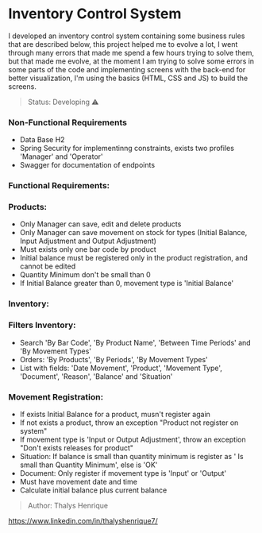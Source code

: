 # Inventory Control System

<p>I developed an inventory control system containing some business rules that are described below, this project helped me to evolve a lot, I went through many errors that made me spend a few hours trying to solve them, but that made me evolve, at the moment I am trying to solve some errors in some parts of the code and implementing screens with the back-end for better visualization, I'm using the basics (HTML, CSS and JS) to build the screens.</p>

> Status: Developing ⚠️

### Non-Functional Requirements
+ Data Base H2
+ Spring Security for implementinng constraints, exists two profiles 'Manager' and 'Operator'
+ Swagger for documentation of endpoints

### Functional Requirements:
### Products:
+ Only Manager can save, edit and delete products
+ Only Manager can save movement on stock for types (Initial Balance, Input Adjustment and Output Adjustment)
+ Must exists only one bar code by product
+ Initial balance must be registered only in the product registration, and cannot be edited
+ Quantity Minimum don't be small than 0
+ If Initial Balance greater than 0, movement type is 'Initial Balance'

### Inventory:

### Filters Inventory:
+ Search 'By Bar Code', 'By Product Name', 'Between Time Periods' and 'By Movement Types'
+ Orders: 'By Products', 'By Periods', 'By Movement Types'
+ List with fields: 'Date Movement', 'Product', 'Movement Type',
'Document', 'Reason', 'Balance' and 'Situation'

### Movement Registration:
+ If exists Initial Balance for a product, musn't register again
+ If not exists a product, throw an exception "Product not register on system"
+ If movement type is 'Input or Output Adjustment', throw an exception "Don't exists releases for product"
+ Situation: If balance is small than quantity minimum is register as ' Is small than Quantity Minimum', else is 'OK'
+ Document: Only register if movement type is 'Input' or 'Output'
+ Must have movement date and time
+ Calculate initial balance plus current balance

> Author: Thalys Henrique

https://www.linkedin.com/in/thalyshenrique7/
